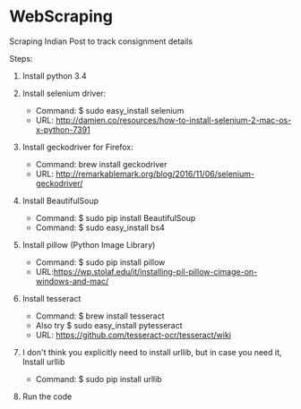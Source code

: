 # WebScraping
Scraping Indian Post to track consignment details

Steps:
1. Install python 3.4

2. Install selenium driver:
	 - Command: $ sudo easy_install selenium
	 - URL: http://damien.co/resources/how-to-install-selenium-2-mac-os-x-python-7391

3. Install geckodriver for Firefox:
	 - Command: brew install geckodriver
	 - URL: http://remarkablemark.org/blog/2016/11/06/selenium-geckodriver/

3. Install BeautifulSoup
	 - Command: $ sudo pip install BeautifulSoup
	 - Command: $ sudo easy_install bs4

4. Install pillow (Python Image Library)
	 - Command: $ sudo pip install pillow
	 - URL:https://wp.stolaf.edu/it/installing-pil-pillow-cimage-on-windows-and-mac/

5. Install tesseract
	 - Command: $ brew install tesseract
	 - Also try $ sudo easy_install pytesseract
	 - URL: https://github.com/tesseract-ocr/tesseract/wiki

6. I don't think you explicitly need to install urllib, but in case you need it,
   Install urllib
	- Command: $ sudo pip install urllib

7. Run the code
